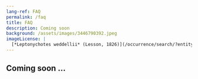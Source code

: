```yaml
---
lang-ref: FAQ
permalink: /faq
title: FAQ
description: Coming soon
background: /assets/images/3446790392.jpeg
imageLicense: |
  [*Leptonychotes weddellii* (Lesson, 1826)](/occurrence/search/?entity=3446790392)
---
```


## Coming soon ...
